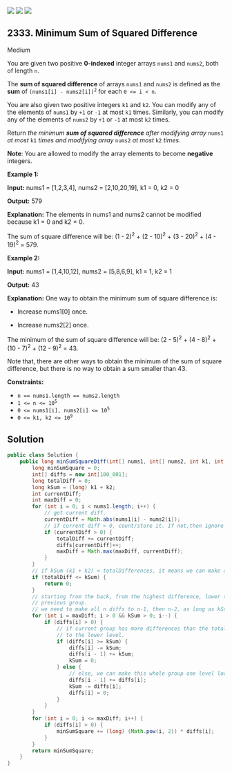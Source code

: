 [![](https://img.shields.io/github/stars/javadev/LeetCode-in-Java?label=Stars&style=flat-square)](https://github.com/javadev/LeetCode-in-Java)
[![](https://img.shields.io/github/forks/javadev/LeetCode-in-Java?label=Fork%20me%20on%20GitHub%20&style=flat-square)](https://github.com/javadev/LeetCode-in-Java/fork)
[![](https://img.shields.io/badge/-LeetCode%20in%20Kotlin-blue?style=flat-square)](https://github.com/javadev/LeetCode-in-Kotlin)

## 2333\. Minimum Sum of Squared Difference

Medium

You are given two positive **0-indexed** integer arrays `nums1` and `nums2`, both of length `n`.

The **sum of squared difference** of arrays `nums1` and `nums2` is defined as the **sum** of <code>(nums1[i] - nums2[i])<sup>2</sup></code> for each `0 <= i < n`.

You are also given two positive integers `k1` and `k2`. You can modify any of the elements of `nums1` by `+1` or `-1` at most `k1` times. Similarly, you can modify any of the elements of `nums2` by `+1` or `-1` at most `k2` times.

Return _the minimum **sum of squared difference** after modifying array_ `nums1` _at most_ `k1` _times and modifying array_ `nums2` _at most_ `k2` _times_.

**Note**: You are allowed to modify the array elements to become **negative** integers.

**Example 1:**

**Input:** nums1 = [1,2,3,4], nums2 = [2,10,20,19], k1 = 0, k2 = 0

**Output:** 579

**Explanation:** The elements in nums1 and nums2 cannot be modified because k1 = 0 and k2 = 0.

The sum of square difference will be: (1 - 2)<sup>2</sup> \+ (2 - 10)<sup>2</sup> \+ (3 - 20)<sup>2</sup> \+ (4 - 19)<sup>2</sup> = 579. 

**Example 2:**

**Input:** nums1 = [1,4,10,12], nums2 = [5,8,6,9], k1 = 1, k2 = 1

**Output:** 43

**Explanation:** One way to obtain the minimum sum of square difference is:

- Increase nums1[0] once.

- Increase nums2[2] once.

The minimum of the sum of square difference will be: (2 - 5)<sup>2</sup> \+ (4 - 8)<sup>2</sup> \+ (10 - 7)<sup>2</sup> \+ (12 - 9)<sup>2</sup> = 43.

Note that, there are other ways to obtain the minimum of the sum of square difference, but there is no way to obtain a sum smaller than 43.

**Constraints:**

*   `n == nums1.length == nums2.length`
*   <code>1 <= n <= 10<sup>5</sup></code>
*   <code>0 <= nums1[i], nums2[i] <= 10<sup>5</sup></code>
*   <code>0 <= k1, k2 <= 10<sup>9</sup></code>

## Solution

```java
public class Solution {
    public long minSumSquareDiff(int[] nums1, int[] nums2, int k1, int k2) {
        long minSumSquare = 0;
        int[] diffs = new int[100_001];
        long totalDiff = 0;
        long kSum = (long) k1 + k2;
        int currentDiff;
        int maxDiff = 0;
        for (int i = 0; i < nums1.length; i++) {
            // get current diff.
            currentDiff = Math.abs(nums1[i] - nums2[i]);
            // if current diff > 0, count/store it. If not,then ignore it.
            if (currentDiff > 0) {
                totalDiff += currentDiff;
                diffs[currentDiff]++;
                maxDiff = Math.max(maxDiff, currentDiff);
            }
        }
        // if kSum (k1 + k2) < totalDifferences, it means we can make all numbers/differences 0s
        if (totalDiff <= kSum) {
            return 0;
        }
        // starting from the back, from the highest difference, lower that group one by one to the
        // previous group.
        // we need to make all n diffs to n-1, then n-2, as long as kSum allows it.
        for (int i = maxDiff; i > 0 && kSum > 0; i--) {
            if (diffs[i] > 0) {
                // if current group has more differences than the totalK, we can only move k of them
                // to the lower level.
                if (diffs[i] >= kSum) {
                    diffs[i] -= kSum;
                    diffs[i - 1] += kSum;
                    kSum = 0;
                } else {
                    // else, we can make this whole group one level lower.
                    diffs[i - 1] += diffs[i];
                    kSum -= diffs[i];
                    diffs[i] = 0;
                }
            }
        }
        for (int i = 0; i <= maxDiff; i++) {
            if (diffs[i] > 0) {
                minSumSquare += (long) (Math.pow(i, 2)) * diffs[i];
            }
        }
        return minSumSquare;
    }
}
```